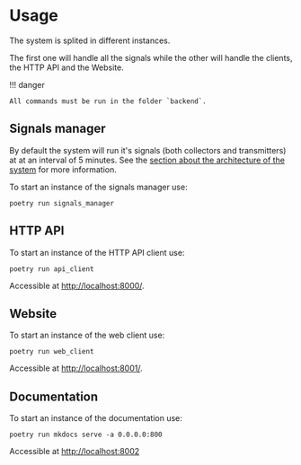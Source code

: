# Usage

The system is splited in different instances.

The first one will handle all the signals while the other will handle the clients, the HTTP API and the Website.

!!! danger

    All commands must be run in the folder `backend`.

## Signals manager

By default the system will run it's signals (both collectors and transmitters) at
at an interval of 5 minutes. See the [section about the architecture of the system](architecture.md)
for more information.

To start an instance of the signals manager use:

```console
poetry run signals_manager
```

## HTTP API

To start an instance of the HTTP API client use:

```console
poetry run api_client
```

Accessible at [http://localhost:8000/](http://localhost:8000/).

## Website

To start an instance of the web client use:

```console
poetry run web_client
```

Accessible at [http://localhost:8001/](http://localhost:8001/).


## Documentation

To start an instance of the documentation use:

```console
poetry run mkdocs serve -a 0.0.0.0:800
```

Accessible at [http://localhost:8002](http://localhost:8002)